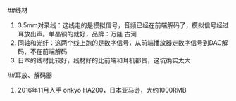 ##线材
1. 3.5mm对录线：这线走的是模拟信号，音频已经在前端解码了，模拟信号经过耳放出声。单晶铜的就好，品牌：万隆 古河
2. 同轴和光纤：这两个线上跑的是数字信号，从前端播放器走数字信号到DAC解码，不在前端解码
3. 日本的线材比较好，线材好的比前端和耳机都贵，这坑确实太大

##耳放、解码器
1. 2016年11月入手 onkyo HA200，日本亚马逊，大约1000RMB
